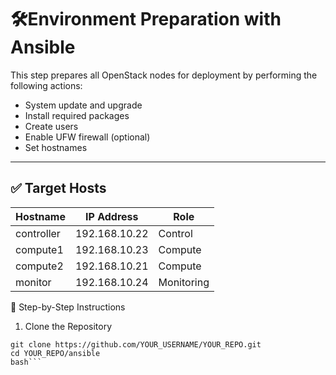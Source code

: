 # 🛠️Environment Preparation with Ansible

This step prepares all OpenStack nodes for deployment by performing the following actions:
- System update and upgrade
- Install required packages
- Create users
- Enable UFW firewall (optional)
- Set hostnames

---

## ✅ Target Hosts

| Hostname    | IP Address     | Role        |
|-------------|----------------|-------------|
| controller  | 192.168.10.22  | Control     |
| compute1    | 192.168.10.23  | Compute     |
| compute2    | 192.168.10.21  | Compute     |
| monitor     | 192.168.10.24  | Monitoring  |

📝 Step-by-Step Instructions
1. Clone the Repository
```
git clone https://github.com/YOUR_USERNAME/YOUR_REPO.git
cd YOUR_REPO/ansible
bash```
